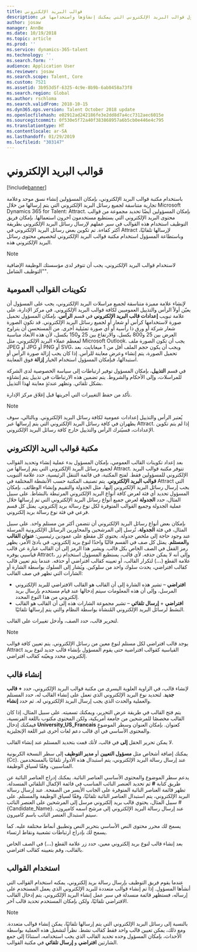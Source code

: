 ```yaml
---
title: قوالب البريد الإلكتروني
description: يوفر هذا الموضوع معلومات حول قوالب البريد الإلكتروني التي يمكنك إنشاؤها واستخدامها في Microsoft Dynamics 365 for Talent - Attract.
author: josaw
manager: AnnBe
ms.date: 10/19/2018
ms.topic: article
ms.prod: ''
ms.service: dynamics-365-talent
ms.technology: ''
ms.search.form: ''
audience: Application User
ms.reviewer: josaw
ms.search.scope: Talent, Core
ms.custom: 7521
ms.assetid: 3b953d5f-6325-4c9e-8b9b-6ab0458a73f8
ms.search.region: Global
ms.author: rschloma
ms.search.validFrom: 2018-10-15
ms.dyn365.ops.version: Talent October 2018 update
ms.openlocfilehash: e02912ad242186fe3e2dd8d7a4cc7312aec6015e
ms.sourcegitcommit: 0f530e5f72a40f383868957a6b5cb0e446e4c795
ms.translationtype: HT
ms.contentlocale: ar-SA
ms.lasthandoff: 01/29/2019
ms.locfileid: "303147"
---
```

# <a name="email-templates"></a>قوالب البريد الإلكتروني
[!include[banner](../includes/banner.md)]

باستخدام مكتبة قوالب البريد الإلكتروني، بإمكان المسؤولين إنشاء نسق موحد وعلامة تجارية متناسقة لجميع رسائل البريد الإلكتروني التي يتم إرسالها من خلال Microsoft Dynamics 365 for Talent: Attract. بإمكان المسؤولين أيضًا تحديد مجموعة من قوالب محتوى البريد الإلكتروني التي يستطيع مستخدمون آخرون استعمالها. بإمكان فريق التوظيف استخدام هذه القوالب في سير عملهم لإرسال رسائل البريد الإلكتروني بطريقة أكثر كفاءة. تم تكوين بعض رسائل البريد الإلكتروني في Attract لإرسالها تلقائيًا، وباستطاعة المسؤول استخدام مكتبة قوالب البريد الإلكتروني لتخصيص محتوى رسائل البريد الإلكتروني هذه.

> [!NOTE]
> لاستخدام قوالب البريد الإلكتروني، يجب أن تتوفر لدى مؤسستك الوظيفة الإضافية "التوظيف الشامل".

## <a name="global-template-configurations"></a>تكوينات القوالب العمومية

لإنشاء علامة مميزة متناسقة لجميع مراسلات البريد الإلكتروني، يجب على المسؤول أن يعيّن أولاً الرأس والتذييل العموميين لكافة قوالب البريد الإلكتروني. في مركز الإدارة، على علامة تبويب **إعدادات قالب البريد الإلكتروني** في قسم **الرأس**، بإمكان المسؤول تحميل صورة لاستخدامها كرأس أو شعار أو لجميع رسائل البريد الإلكتروني. قد تكون الصورة شعار شركة أو ورق ذا رأسية أو أي صورة تمثيلية أخرى. من المستحسن أن يتراوح العرض بين 25 و800 بكسل، والارتفاع بين 25 و150 بكسل، لأن هذه الأبعاد مناسبة لمعظم عملاء البريد الإلكتروني، مثل Microsoft Outlook. يجب أن تكون الصورة ملف JPEG أو JPG أو PNG أو SVG، ويجب أن يكون حجم الملف أفل من 1 ميغابايت. بعد تحميل الصورة، يتم إنشاء وعرض معاينة للرأس. إذا كان يجب إزالة صورة الرأس أو استبدالها، فبإمكان المسؤول استخدام الخيار **إزالة** فوق المعاينة.

في قسم **التذييل**، بإمكان المسؤول توفير ارتباطات إلى سياسة الخصوصية لدى الشركة للمراسلات، وإلى الأحكام والشروط. يتم تضمين هذه الارتباطات في تذييل يتم إنشاؤه بشكل تلقائي. وتظهر عندئذٍ معاينة لهذا التذييل.

تأكد من حفظ التغييرات التي أجريتها قبل إغلاق مركز الإدارة.

> [!NOTE] 
> يُعتبر الرأس والتذييل إعدادات عمومية لكافة رسائل البريد الإلكتروني. وبالتالي، سوف يظهران في كافة رسائل البريد الإلكتروني التي يتم إرسالها عبر Attract. إذا لم يتم تكوين الإعدادات، فسيُترك الرأس والتذييل خارج كافة رسائل البريد الإلكتروني.

## <a name="email-template-library"></a>مكتبة قوالب البريد الإلكتروني 

بعد إعداد تكوينات القالب العمومي، بإمكان المسؤول بدء عملية إنشاء وتحديد القوالب لجميع رسائل البريد الإلكتروني التي يتم إرسالها من Attract. تتوفر مكتبة قوالب البريد الإلكتروني للمسؤولين فقط. لفتح المكتبة، في قائمة التنقل الرئيسية، حدد علامة التبويب **قوالب البريد الإلكتروني**. يتم تصنيف المكتبة حسب الأنشطة المختلفة في Attract التي يجب إرسال رسائل البريد الإلكتروني إليها، مثل الجدولة والتقييم وإنشاء الوظائف. بإمكان المسؤول تحديد أي فئة لعرض كافة أنواع البريد الإلكتروني المرتبطة بالنشاط. على سبيل المثال، حدد **الجدولة** لعرض جميع أنواع رسائل البريد الإلكتروني التي تم إرسالها خلال عملية الجدولة وجميع القوالب المتوفرة لكل نوع رسالة بريد إلكتروني. يمثل كل قسم فرعي في فئة نوع رسالة بريد إلكتروني.

بإمكان بعض أنواع رسائل البريد الإلكتروني أن تتضمن أكثر من مستلم واحد. على سبيل المثال، في فئة **الجدولة**، تُرسل إلى المرشحين والمحاورين الرسائل الإلكترونية المرسلة عند وجود حاجة إلى ملخص جدولة. يحتوي كل مقطع على عمودين رئيسيين: **عنوان القالب** و**المستلم**. يمثل كل صف في القسم قالبًا واحدًا لنوع بريد إلكتروني. في بادئ الأمر، يظهر رمز القفل في الصف الخاص بكل قالب. ويشير هذا الرمز إلى أن القالب عبارة عن قالب قياسيي يوفره Attract، وإلى أنه لا يمكن حذفه. لأي قالب، يستطيع المسؤول استخدام زر علامة القطع (**...**) لتكرار القالب، أو تعيينه كقالب افتراضي أو حذفه. عندما يتم تعيين قالب كقالب افتراضي، يحدث سلوك واحد من سلوكين. ويُشار إلى السلوك بواسطة الشارة أو الشارات التي تظهر في صف القالب:

- **افتراضي** – تشير هذه الشارة إلى أن القالب هو القالب الافتراضي للبريد الإلكتروني المرسل، وإلى أن هذه المعلومات سيتم إدخالها عند قيام مستخدم بإرسال بريد إلكتروني من هذا النوع المحدد.
- **افتراضي** + **إرسال تلقائي** – تشير مجموعة الشارات هذه إلى أن القالب هو القالب النشط لرسائل البريد الإلكتروني المُنشأة بواسطة النظام والتي يتم إرسالها تلقائيًا.

لتحرير قالب، حدد الصف، وأدخل تغييرات على القالب.

> [!NOTE]
> يوجد قالب افتراضي لكل مستلم لنوع معين من رسائل الإلكتروني. يتم تعيين كافة قوالب Attract القياسية كقوالب افتراضية حتى يقوم المسؤول بإنشاء قالب جديد لنوع بريد إلكتروني محدد ويعيّنه كقالب افتراضي.

## <a name="create-a-template"></a>إنشاء قالب

لإنشاء قالب، في الزاوية العلوية اليسرى من مكتبة قوالب البريد الإلكتروني، حدد **+ قالب جديد**. لتحديد نوع البريد الإلكتروني الذي تعمل على إنشاء القالب له، حدد المستلم والعملية والحدث الذي يجب إرسال البريد الإلكتروني له. ثم حدد **إنشاء**.

يتم فتح القالب في طريقة عرض التحرير، ويمكنك تسميته. على سبيل المثال، إذا كان القالب مخصصًا للمرشحين من جامعة أمريكية، ولكن المحتوى مكتوب باللغة الفرنسية، فيمكنك إدخال **University\_US\_Francais** كعنوان. بإمكان العنوان وسطر الموضوع والمحتوى الأساسي في أي قالب دعم لغات أخرى غير اللغة الإنجليزية.

لا يمكن تحرير الحقل **إلى** في قالب، لأنك قمت بتحديد المستلم عند إنشاء القالب.

يمكنك إضافة أشخاص مثل **مسؤول التعيين** أو **مدير التوظيف** إلى سطر النسخة الكربونية (Cc). عند إرسال رسالة البريد الإلكتروني، يتم استبدال هذه الأدوار تلقائيًا بالمستخدمين المناسبين، وفقًا لسياق الوظيفة.

يدعم سطر الموضوع والمحتوى الأساسي العناصر النائبة. يمكنك إدراج العناصر النائبة عن طريق كتابة **\#** ثم تحديد العنصر النائب المناسب في قائمة الإكمال التلقائي المنسدلة. تظهر قائمة العناصر النائبة المتوفرة على الجانب الأيسر من الصفحة. عند إرسال رسالة البريد الإلكتروني، يتم استبدال العناصر النائبة تلقائيًا، وفقًا لسياق الوظيفة والمستلم. على سبيل المثال، يحتوي قالب بريد إلكتروني مرسل إلى المرشحين على العنصر النائب \#{Candidate\_Name}. عند إرسال رسالة البريد الإلكتروني إلى مرشح اسمه كاميرون، سيتم استبدال العنصر النائب باسم كاميرون.

يسمح لك محرر محتوى النص الأساسي بتحرير النص وتطبيق أنماط مختلفة عليه. كما يسمح لك بإدراج ارتباطات تشعبية ونقاط ارتساء.

بعد إنشاء قالب لنوع بريد إلكتروني معين، حدد زر علامة القطع (**...**) في الصف الخاص بالقالب، وقم بتعيينه كقالب افتراضي.

## <a name="consume-templates"></a>استخدام القوالب

عندما يقوم فريق التوظيف بإرسال رسالة بريد إلكتروني، يمكنه استخدام القوالب التي أنشأها المسؤول. إذا تم إنشاء قوالب متعددة للبريد الإلكتروني الذي يعمل المستخدم على إرساله، فستظهر قائمة منسدلة في سير عمل إنشاء البريد الإلكتروني. يتم إدخال القالب الافتراضي تلقائيًا، ولكن بإمكان المستخدم تحديد قالب آخر.

> [!NOTE] 
> بالنسبة إلى رسائل البريد الإلكتروني التي يتم إرسالها تلقائيًا، يمكن إنشاء قوالب متعددة. ومع ذلك، يمكن تعيين قالب واحد فقط كقالب نشط. نظراً لتشغيل هذه العملية بواسطة الأحداث، بإمكان المسؤول وحده تحديد القالب الذي يجب استخدامه، استنادًا إلى جمع الشارتين **افتراضي** و **إرسال تلقائي** في مكتبة القوالب.
